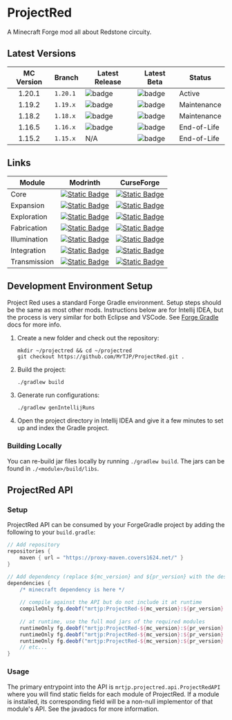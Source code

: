 # ProjectRed

A Minecraft Forge mod all about Redstone circuity.


## Latest Versions
| MC Version | Branch   | Latest Release                                                                                                                                                          | Latest Beta                                                                                                                                                          | Status      |
|:----------:|----------|-------------------------------------------------------------------------------------------------------------------------------------------------------------------------|----------------------------------------------------------------------------------------------------------------------------------------------------------------------|-------------|
|   1.20.1   | `1.20.1` | ![badge](https://img.shields.io/endpoint?logo=.&url=https://gist.githubusercontent.com/MrTJP/3ef501bc64c896a86fd706dfea8ba367/raw/projectred-badge-1.20.1-release.json) | ![badge](https://img.shields.io/endpoint?logo=.&url=https://gist.githubusercontent.com/MrTJP/3ef501bc64c896a86fd706dfea8ba367/raw/projectred-badge-1.20.1-beta.json) | Active      |
|   1.19.2   | `1.19.x` | ![badge](https://img.shields.io/endpoint?logo=.&url=https://gist.githubusercontent.com/MrTJP/3ef501bc64c896a86fd706dfea8ba367/raw/projectred-badge-1.19.2-release.json) | ![badge](https://img.shields.io/endpoint?logo=.&url=https://gist.githubusercontent.com/MrTJP/3ef501bc64c896a86fd706dfea8ba367/raw/projectred-badge-1.19.2-beta.json) | Maintenance |
|   1.18.2   | `1.18.x` | ![badge](https://img.shields.io/endpoint?logo=.&url=https://gist.githubusercontent.com/MrTJP/3ef501bc64c896a86fd706dfea8ba367/raw/projectred-badge-1.18-release.json)   | ![badge](https://img.shields.io/endpoint?logo=.&url=https://gist.githubusercontent.com/MrTJP/3ef501bc64c896a86fd706dfea8ba367/raw/projectred-badge-1.18-beta.json)   | Maintenance |
|   1.16.5   | `1.16.x` | ![badge](https://img.shields.io/endpoint?logo=.&url=https://gist.githubusercontent.com/MrTJP/3ef501bc64c896a86fd706dfea8ba367/raw/projectred-badge-1.16-release.json)   | ![badge](https://img.shields.io/endpoint?logo=.&url=https://gist.githubusercontent.com/MrTJP/3ef501bc64c896a86fd706dfea8ba367/raw/projectred-badge-1.16-beta.json)   | End-of-Life |
|   1.15.2   | `1.15.x` | N/A                                                                                                                                                                     | ![badge](https://img.shields.io/endpoint?logo=.&url=https://gist.githubusercontent.com/MrTJP/3ef501bc64c896a86fd706dfea8ba367/raw/projectred-badge-1.15-beta.json)   | End-of-Life |

## Links
| Module       | Modrinth                                                                                                                                        | CurseForge                                                                                                                                                             |
|--------------|-------------------------------------------------------------------------------------------------------------------------------------------------|------------------------------------------------------------------------------------------------------------------------------------------------------------------------|
| Core         | [![Static Badge](https://img.shields.io/badge/Project_Red-Core-green?logo=modrinth)](https://modrinth.com/mod/project-red-core)                 | [![Static Badge](https://img.shields.io/badge/Project_Red-Core-orange?logo=curseforge)](https://www.curseforge.com/minecraft/mc-mods/project-red-core)                 |
| Expansion    | [![Static Badge](https://img.shields.io/badge/Project_Red-Expansion-green?logo=modrinth)](https://modrinth.com/mod/project-red-expansion)       | [![Static Badge](https://img.shields.io/badge/Project_Red-Expansion-orange?logo=curseforge)](https://www.curseforge.com/minecraft/mc-mods/project-red-expansion)       |
| Exploration  | [![Static Badge](https://img.shields.io/badge/Project_Red-Exploration-green?logo=modrinth)](https://modrinth.com/mod/project-red-exploration)   | [![Static Badge](https://img.shields.io/badge/Project_Red-Exploration-orange?logo=curseforge)](https://www.curseforge.com/minecraft/mc-mods/project-red-exploration)   |
| Fabrication  | [![Static Badge](https://img.shields.io/badge/Project_Red-Fabrication-green?logo=modrinth)](https://modrinth.com/mod/project-red-fabrication)   | [![Static Badge](https://img.shields.io/badge/Project_Red-Fabrication-orange?logo=curseforge)](https://www.curseforge.com/minecraft/mc-mods/project-red-fabrication)   |
| Illumination | [![Static Badge](https://img.shields.io/badge/Project_Red-Illumination-green?logo=modrinth)](https://modrinth.com/mod/project-red-illumination) | [![Static Badge](https://img.shields.io/badge/Project_Red-Illumination-orange?logo=curseforge)](https://www.curseforge.com/minecraft/mc-mods/project-red-illumination) |
| Integration  | [![Static Badge](https://img.shields.io/badge/Project_Red-Integration-green?logo=modrinth)](https://modrinth.com/mod/project-red-integration)   | [![Static Badge](https://img.shields.io/badge/Project_Red-Integration-orange?logo=curseforge)](https://www.curseforge.com/minecraft/mc-mods/project-red-integration)   |
| Transmission | [![Static Badge](https://img.shields.io/badge/Project_Red-Transmission-green?logo=modrinth)](https://modrinth.com/mod/project-red-transmission) | [![Static Badge](https://img.shields.io/badge/Project_Red-Transmission-orange?logo=curseforge)](https://www.curseforge.com/minecraft/mc-mods/project-red-transmission) |

## Development Environment Setup

Project Red uses a standard Forge Gradle environment. Setup steps should be the same as most other mods. Instructions below are for Intellij IDEA, but the process is very similar for both Eclipse and VSCode. See [Forge Gradle](https://docs.minecraftforge.net/en/fg-5.x/gettingstarted/#setting-up-forgegradle) docs for more info.

1. Create a new folder and check out the repository:
   ```
   mkdir ~/projectred && cd ~/projectred
   git checkout https://github.com/MrTJP/ProjectRed.git .
   ```

2. Build the project:
   ```
   ./gradlew build
   ```   

3. Generate run configurations:
   ```
   ./gradlew genIntellijRuns
   ```

4. Open the project directory in Intellij IDEA and give it a few minutes to set up and index the Gradle project.

### Building Locally

You can re-build jar files locally by running `./gradlew build`. The jars can be found in `./<module>/build/libs`.

## ProjectRed API

### Setup
ProjectRed API can be consumed by your ForgeGradle project by adding the following to your `build.gradle`:
```groovy
// Add repository
repositories {
    maven { url = "https://proxy-maven.covers1624.net/" }
}

// Add dependency (replace ${mc_version} and ${pr_version} with the desired versions)
dependencies {
    /* minecraft dependency is here */
    
    // compile against the API but do not include it at runtime
    compileOnly fg.deobf("mrtjp:ProjectRed-${mc_version}:${pr_version}:api")
    
    // at runtime, use the full mod jars of the required modules
    runtimeOnly fg.deobf("mrtjp:ProjectRed-${mc_version}:${pr_version}:core")
    runtimeOnly fg.deobf("mrtjp:ProjectRed-${mc_version}:${pr_version}:integration")
    runtimeOnly fg.deobf("mrtjp:ProjectRed-${mc_version}:${pr_version}:transmission")
    // etc...
}
```

### Usage
The primary entrypoint into the API is `mrtjp.projectred.api.ProjectRedAPI` where you will find static fields for each module of ProjectRed. If a module is installed, its corresponding field will be a non-null implementor of that module's API. See the javadocs for more information.